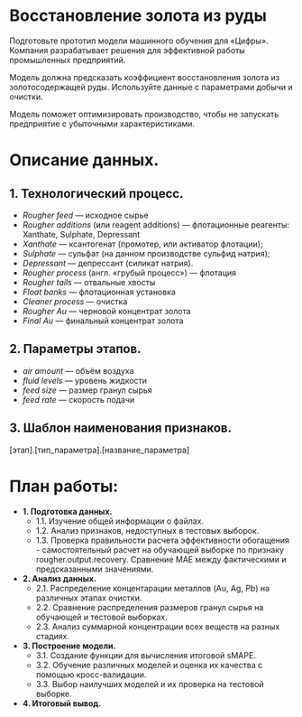 # Восстановление золота из руды

Подготовьте прототип модели машинного обучения для «Цифры». Компания разрабатывает решения для эффективной работы промышленных предприятий.

Модель должна предсказать коэффициент восстановления золота из золотосодержащей руды. Используйте данные с параметрами добычи и очистки. 

Модель поможет оптимизировать производство, чтобы не запускать предприятие с убыточными характеристиками.

# Описание данных.
## 1. Технологический процесс.
- *Rougher feed* — исходное сырье
- *Rougher additions* (или reagent additions) — флотационные реагенты: Xanthate, Sulphate, Depressant
- *Xanthate* — ксантогенат (промотер, или активатор флотации);
- *Sulphate* — сульфат (на данном производстве сульфид натрия);
- *Depressant* — депрессант (силикат натрия).
- *Rougher process* (англ. «грубый процесс») — флотация
- *Rougher tails* — отвальные хвосты
- *Float banks* — флотационная установка
- *Cleaner process* — очистка
- *Rougher Au* — черновой концентрат золота
- *Final Au* — финальный концентрат золота

## 2. Параметры этапов.
- *air amount* — объём воздуха
- *fluid levels* — уровень жидкости
- *feed size* — размер гранул сырья
- *feed rate* — скорость подачи

## 3. Шаблон наименования признаков.
[этап].[тип_параметра].[название_параметра]

# План работы:

- **1. Подготовка данных.**
    - 1.1. Изучение общей информации о файлах.
    - 1.2. Анализ признаков, недоступных в тестовых выборок.
    - 1.3. Проверка правильности расчета эффективности обогащения - самостоятельный расчет на обучающей выборке по признаку rougher.output.recovery. Сравнение MAE между фактическими и предсказанными значениями.
- **2. Анализ данных.**
    - 2.1. Распределение концентарации металлов (Au, Ag, Pb) на различных этапах очистки.
    - 2.2. Сравнение распределения размеров гранул сырья на обучающей и тестовой выборках.
    - 2.3. Анализ суммарной концентрации всех веществ на разных стадиях. 
- **3. Построение модели.**
    - 3.1. Создание функции для вычисления итоговой sMAPE.
    - 3.2. Обучение различных моделей и оценка их качества с помощью кросс-валидации.
    - 3.3. Выбор наилучших моделей и их проверка на тестовой выборке.  
- **4. Итоговый вывод.**
